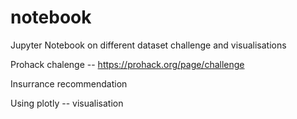 # notebook
Jupyter Notebook on different dataset challenge and visualisations

Prohack chalenge -- https://prohack.org/page/challenge

Insurrance recommendation

Using plotly -- visualisation
